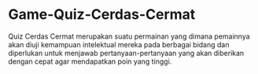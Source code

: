 # Game-Quiz-Cerdas-Cermat
Quiz Cerdas Cermat merupakan suatu permainan yang dimana pemainnya akan diuji kemampuan intelektual mereka pada berbagai bidang dan diperlukan untuk menjawab pertanyaan-pertanyaan yang akan diberikan dengan cepat agar mendapatkan poin yang tinggi.
